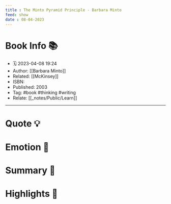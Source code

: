 ```yaml
---
title : The Minto Pyramid Principle - Barbara Minto
feed: show
date : 08-04-2023
---
```


# Book Info 📚
- 🗓  2023-04-08 19:24
- Author: [[Barbara Minto]]
- Related: [[McKinsey]]
- ISBN:
- Published: 2003
- Tag: #book #thinking #writing
- Relate: [[_notes/Public/Learn]]

___

# Quote 💡

# Emotion 🎉

# Summary 💬

# Highlights 📒
